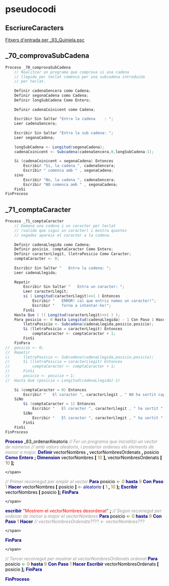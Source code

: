 # pseudocodi

## EscriureCaracters


[Fitxers d'entrada per _93_Quiniela.psc](./Entrada/_93_Quiniela.txt)


## _70_comprovaSubCadena

```java
Proceso _70_comprovaSubCadena
	// Realitzar un programa que comprova si una cadena
	// llegida per teclat comenca per una subcadena introduida
	// per teclat.
	
	Definir cadenaSencera como Cadena;
	Definir segonaCadena como Cadena;
	Definir longSubCadena Como Entero;
	
	Definir cadenaCoinicent como Cadena;
	
	Escribir Sin Saltar "Entra la cadena    : ";
	Leer cadenaSencera;
	
	Escribir Sin Saltar "Entra la sub cadena: ";
	Leer segonaCadena;
	
	longSubCadena <- Longitud(segonaCadena);
	cadenaCoinicent <- Subcadena(cadenaSencera,0,longSubCadena-1);
	
	Si (cadenaCoinicent = segonaCadena) Entonces
		Escribir "Si, la cadena ", cadenaSencera;
		Escribir " comenca amb " , segonaCadena;
	sino
		Escribir "No, la cadena ", cadenaSencera;
		Escribir "NO comenca amb " , segonaCadena;
	FinSi
FinProceso
```

## _71_comptaCaracter

```java
Proceso _71_comptaCaracter
	// Demana una cadena i un caracter per teclat
	// (valida que sigui un caracter) i mostra quantes
	// vegades apareix el caracter a la cadena.
	
	Definir cadenaLlegida como Cadena;
	Definir posicio, comptaCaracter Como Entero;
	Definir caracterLlegit, lletraPosicio Como Caracter;
	comptaCaracter <- 0;
	
	Escribir Sin Saltar "   Entra la cadena: ";
	Leer cadenaLlegida;
	
	Repetir
		Escribir Sin Saltar "   Entra un caracter: ";
		Leer caracterLlegit;
		si ( Longitud(caracterLlegit)<>1 ) Entonces
			Escribir "   ERROR! cal que entris nomes un caracter!";
			Escribir "   Torna a intentar-ho!";
		FinSi
	Hasta Que ( !( Longitud(caracterLlegit)<>1 ) );
	Para posicio <- 0 Hasta Longitud(cadenaLlegida) - 1 Con Paso 1 Hacer
		lletraPosicio <- Subcadena(cadenaLlegida,posicio,posicio);
		Si (lletraPosicio = caracterLlegit) Entonces
			comptaCaracter <- comptaCaracter + 1;
		FinSi
	FinPara
// 	posicio <- 0;	
//	Repetir
//		lletraPosicio <- Subcadena(cadenaLlegida,posicio,posicio);
//		Si (lletraPosicio = caracterLlegit) Entonces
//			comptaCaracter <- comptaCaracter + 1;
//		FinSi
//		posicio <- posicio + 1;
//	Hasta Que (posicio > Longitud(cadenaLlegida)-1)
	
	Si (comptaCaracter = 0) Entonces
		Escribir "   El caracter ", caracterLlegit , " NO ha sortit cap vegada a " , cadenaLlegida , "!";
	SiNo
		Si (comptaCaracter = 1) Entonces
			Escribir "   El caracter ", caracterLlegit , " ha sortit ", comptaCaracter , " vegada a " , cadenaLlegida , "!";
		SiNo
			Escribir "   El caracter ", caracterLlegit , " ha sortit ", comptaCaracter , " vegades a " , cadenaLlegida , "!";
		FinSi
	FinSi
FinProceso

```


<div><span style="font-weight: bold; color:#000080;">Proceso</span>
<span style="color:#000000;"></span>
<span style="color:#000000;">_83_ordenarAleatoris</span>
<span style="color:#000000;">
    </span>
<span style="font-style: italic; color:#969696;">// Fer un programa que inicialitzi un vector de números</span>
<span style="color:#000000;">
    </span>
<span style="font-style: italic; color:#969696;">// amb valors aleatoris, i posterior ordeneu els elements de menor a major.</span>
<span style="color:#000000;">
    </span>
<span style="font-weight: bold; color:#000080;">Definir </span>
<span style="color:#000000;"></span>
<span style="color:#000000;">vectorNombres</span>
<span style="font-weight: bold; color:#000000;">, </span>
<span style="color:#000000;">vectorNombresOrdenats</span>
<span style="font-weight: bold; color:#000000;">, </span>
<span style="color:#000000;"></span>
<span style="color:#000000;">posicio</span>
<span style="color:#000000;"></span>
<span style="font-weight: bold; color:#000080;">Como</span>
<span style="color:#000000;"></span>
<span style="font-weight: bold; color:#000080;">Entero</span>
<span style="font-weight: bold; color:#000000;">;</span>
<span style="color:#000000;">
    </span>
<span style="font-weight: bold; color:#000080;">Dimension</span>
<span style="color:#000000;"></span>
<span style="color:#000000;">vectorNombres</span>
<span style="font-weight: bold; color:#000000;">[</span>
<span style="color:#8E6B23;">10</span>
<span style="font-weight: bold; color:#000000;">],</span>
<span style="color:#000000;"></span>
<span style="color:#000000;">vectorNombresOrdenats</span>
<span style="font-weight: bold; color:#000000;">[</span>
<span style="color:#8E6B23;">10</span>
<span style="font-weight: bold; color:#000000;">];</span>
<span style="color:#000000;">
    
    </span>
<span style="font-style: italic; color:#969696;">// Primer recorregut per omplir el vector</span>
<span style="color:#000000;">
    </span>
<span style="font-weight: bold; color:#000080;">Para</span>
<span style="color:#000000;"></span>
<span style="color:#000000;">posicio</span>
<span style="color:#238E23;">&lt;-</span>
<span style="color:#8E6B23;">0</span>
<span style="color:#000000;"></span>
<span style="font-weight: bold; color:#000080;">hasta</span>
<span style="color:#000000;"></span>
<span style="color:#8E6B23;">9</span>
<span style="color:#000000;"></span>
<span style="font-weight: bold; color:#000080;">Con</span>
<span style="color:#000000;"></span>
<span style="font-weight: bold; color:#000080;">Paso</span>
<span style="color:#000000;"></span>
<span style="color:#8E6B23;">1</span>
<span style="color:#000000;"></span>
<span style="font-weight: bold; color:#000080;">Hacer</span>
<span style="color:#000000;">
        </span>
<span style="color:#000000;">vectorNombres</span>
<span style="font-weight: bold; color:#000000;">[</span>
<span style="color:#000000;">posicio</span>
<span style="font-weight: bold; color:#000000;">]</span>
<span style="color:#238E23;">&lt;-</span>
<span style="color:#000080;">aleatorio</span>
<span style="font-weight: bold; color:#000000;">(</span>
<span style="color:#8E6B23;">1</span>
<span style="font-weight: bold; color:#000000;">, </span>
<span style="color:#8E6B23;">10</span>
<span style="font-weight: bold; color:#000000;">);</span>
<span style="color:#000000;">
        </span>
<span style="font-weight: bold; color:#000080;">Escribir</span>
<span style="color:#000000;"></span>
<span style="color:#000000;">vectorNombres</span>
<span style="font-weight: bold; color:#000000;">[</span>
<span style="color:#000000;">posicio</span>
<span style="font-weight: bold; color:#000000;">];</span>
<span style="color:#000000;">
    </span>
<span style="font-weight: bold; color:#000080;">FinPara</span>
<span style="color:#000000;">
    
    </span>
<span style="font-weight: bold; color:#000080;">escribir</span>
<span style="color:#000000;"></span>
<span style="color:#FF0000;">"Mostrem el vectorNombres desordenat"</span>
<span style="font-weight: bold; color:#000000;">;</span>
<span style="color:#000000;">
    </span>
<span style="font-style: italic; color:#969696;">// Segon recorregut per ordenar de menor a major el vectorNombres</span>
<span style="color:#000000;">
    </span>
<span style="font-weight: bold; color:#000080;">Para</span>
<span style="color:#000000;"></span>
<span style="color:#000000;">posicio</span>
<span style="color:#238E23;">&lt;-</span>
<span style="color:#8E6B23;">0</span>
<span style="color:#000000;"></span>
<span style="font-weight: bold; color:#000080;">hasta</span>
<span style="color:#000000;"></span>
<span style="color:#8E6B23;">9</span>
<span style="color:#000000;"></span>
<span style="font-weight: bold; color:#000080;">Con</span>
<span style="color:#000000;"></span>
<span style="font-weight: bold; color:#000080;">Paso</span>
<span style="color:#000000;"></span>
<span style="color:#8E6B23;">1</span>
<span style="color:#000000;"></span>
<span style="font-weight: bold; color:#000080;">Hacer</span>
<span style="color:#000000;">
        </span>
<span style="font-style: italic; color:#969696;">// vectorNombresOrdenats???? &lt;- vectorNombres???</span>
<span style="color:#000000;">
        
        
        
    </span>
<span style="font-weight: bold; color:#000080;">FinPara</span>
<span style="color:#000000;">
    
    
    </span>
<span style="font-style: italic; color:#969696;">// Tercer recorregut per mostrar el vectorNombresOrdenats ordenat</span>
<span style="color:#000000;">
    </span>
<span style="font-weight: bold; color:#000080;">Para</span>
<span style="color:#000000;"></span>
<span style="color:#000000;">posicio</span>
<span style="color:#238E23;">&lt;-</span>
<span style="color:#8E6B23;">0</span>
<span style="color:#000000;"></span>
<span style="font-weight: bold; color:#000080;">hasta</span>
<span style="color:#000000;"></span>
<span style="color:#8E6B23;">9</span>
<span style="color:#000000;"></span>
<span style="font-weight: bold; color:#000080;">Con</span>
<span style="color:#000000;"></span>
<span style="font-weight: bold; color:#000080;">Paso</span>
<span style="color:#000000;"></span>
<span style="color:#8E6B23;">1</span>
<span style="color:#000000;"></span>
<span style="font-weight: bold; color:#000080;">Hacer</span>
<span style="color:#000000;">
        </span>
<span style="font-weight: bold; color:#000080;">Escribir</span>
<span style="color:#000000;"></span>
<span style="color:#000000;">vectorNombresOrdenats</span>
<span style="font-weight: bold; color:#000000;">[</span>
<span style="color:#000000;">posicio</span>
<span style="font-weight: bold; color:#000000;">];</span>
<span style="color:#000000;">
    </span>
<span style="font-weight: bold; color:#000080;">FinPara</span>
<span style="color:#000000;">
    
</span>
<span style="font-weight: bold; color:#000080;">FinProceso</span>
<span style="color:#000000;">
</span>
</div>